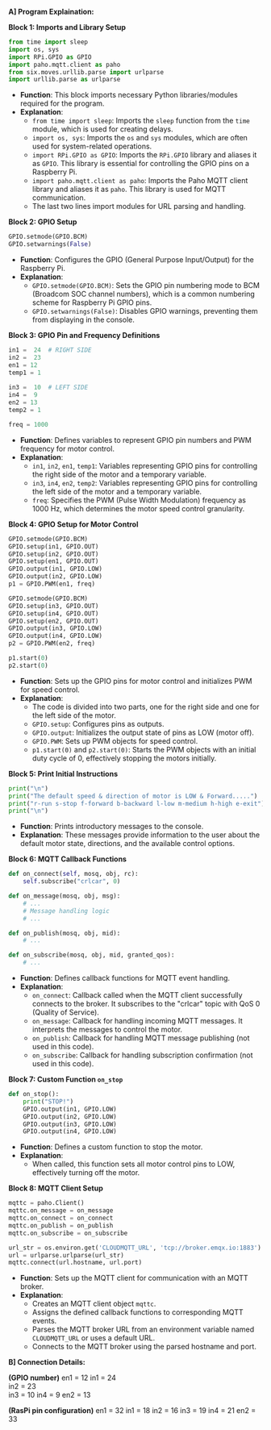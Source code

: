 
**A] Program Explaination:**

**Block 1: Imports and Library Setup**
```python
from time import sleep
import os, sys
import RPi.GPIO as GPIO
import paho.mqtt.client as paho
from six.moves.urllib.parse import urlparse
import urllib.parse as urlparse
```

- **Function**: This block imports necessary Python libraries/modules required for the program.
- **Explanation**:
  - `from time import sleep`: Imports the `sleep` function from the `time` module, which is used for creating delays.
  - `import os, sys`: Imports the `os` and `sys` modules, which are often used for system-related operations.
  - `import RPi.GPIO as GPIO`: Imports the `RPi.GPIO` library and aliases it as `GPIO`. This library is essential for controlling the GPIO pins on a Raspberry Pi.
  - `import paho.mqtt.client as paho`: Imports the Paho MQTT client library and aliases it as `paho`. This library is used for MQTT communication.
  - The last two lines import modules for URL parsing and handling.

**Block 2: GPIO Setup**
```python
GPIO.setmode(GPIO.BCM)
GPIO.setwarnings(False)
```

- **Function**: Configures the GPIO (General Purpose Input/Output) for the Raspberry Pi.
- **Explanation**:
  - `GPIO.setmode(GPIO.BCM)`: Sets the GPIO pin numbering mode to BCM (Broadcom SOC channel numbers), which is a common numbering scheme for Raspberry Pi GPIO pins.
  - `GPIO.setwarnings(False)`: Disables GPIO warnings, preventing them from displaying in the console.

**Block 3: GPIO Pin and Frequency Definitions**
```python
in1 =  24  # RIGHT SIDE
in2 =  23  
en1 = 12
temp1 = 1
 
in3 =  10  # LEFT SIDE
in4 =  9
en2 = 13
temp2 = 1

freq = 1000
```

- **Function**: Defines variables to represent GPIO pin numbers and PWM frequency for motor control.
- **Explanation**:
  - `in1`, `in2`, `en1`, `temp1`: Variables representing GPIO pins for controlling the right side of the motor and a temporary variable.
  - `in3`, `in4`, `en2`, `temp2`: Variables representing GPIO pins for controlling the left side of the motor and a temporary variable.
  - `freq`: Specifies the PWM (Pulse Width Modulation) frequency as 1000 Hz, which determines the motor speed control granularity.

**Block 4: GPIO Setup for Motor Control**
```python
GPIO.setmode(GPIO.BCM)
GPIO.setup(in1, GPIO.OUT)
GPIO.setup(in2, GPIO.OUT)
GPIO.setup(en1, GPIO.OUT)
GPIO.output(in1, GPIO.LOW)
GPIO.output(in2, GPIO.LOW)
p1 = GPIO.PWM(en1, freq)

GPIO.setmode(GPIO.BCM)
GPIO.setup(in3, GPIO.OUT)
GPIO.setup(in4, GPIO.OUT)
GPIO.setup(en2, GPIO.OUT)
GPIO.output(in3, GPIO.LOW)
GPIO.output(in4, GPIO.LOW)
p2 = GPIO.PWM(en2, freq)

p1.start(0)
p2.start(0)
```

- **Function**: Sets up the GPIO pins for motor control and initializes PWM for speed control.
- **Explanation**:
  - The code is divided into two parts, one for the right side and one for the left side of the motor.
  - `GPIO.setup`: Configures pins as outputs.
  - `GPIO.output`: Initializes the output state of pins as LOW (motor off).
  - `GPIO.PWM`: Sets up PWM objects for speed control.
  - `p1.start(0)` and `p2.start(0)`: Starts the PWM objects with an initial duty cycle of 0, effectively stopping the motors initially.

**Block 5: Print Initial Instructions**
```python
print("\n")
print("The default speed & direction of motor is LOW & Forward.....")
print("r-run s-stop f-forward b-backward l-low m-medium h-high e-exit")
print("\n")
```

- **Function**: Prints introductory messages to the console.
- **Explanation**: These messages provide information to the user about the default motor state, directions, and the available control options.

**Block 6: MQTT Callback Functions**
```python
def on_connect(self, mosq, obj, rc):
    self.subscribe("crlcar", 0)

def on_message(mosq, obj, msg):
    # ...
    # Message handling logic
    # ...

def on_publish(mosq, obj, mid):
    # ...

def on_subscribe(mosq, obj, mid, granted_qos):
    # ...
```

- **Function**: Defines callback functions for MQTT event handling.
- **Explanation**:
  - `on_connect`: Callback called when the MQTT client successfully connects to the broker. It subscribes to the "crlcar" topic with QoS 0 (Quality of Service).
  - `on_message`: Callback for handling incoming MQTT messages. It interprets the messages to control the motor.
  - `on_publish`: Callback for handling MQTT message publishing (not used in this code).
  - `on_subscribe`: Callback for handling subscription confirmation (not used in this code).

**Block 7: Custom Function `on_stop`**
```python
def on_stop():
    print("STOP!")
    GPIO.output(in1, GPIO.LOW)
    GPIO.output(in2, GPIO.LOW)
    GPIO.output(in3, GPIO.LOW)
    GPIO.output(in4, GPIO.LOW)
```

- **Function**: Defines a custom function to stop the motor.
- **Explanation**:
  - When called, this function sets all motor control pins to LOW, effectively turning off the motor.

**Block 8: MQTT Client Setup**
```python
mqttc = paho.Client()
mqttc.on_message = on_message
mqttc.on_connect = on_connect
mqttc.on_publish = on_publish
mqttc.on_subscribe = on_subscribe

url_str = os.environ.get('CLOUDMQTT_URL', 'tcp://broker.emqx.io:1883')
url = urlparse.urlparse(url_str)
mqttc.connect(url.hostname, url.port)
```

- **Function**: Sets up the MQTT client for communication with an MQTT broker.
- **Explanation**:
  - Creates an MQTT client object `mqttc`.
  - Assigns the defined callback functions to corresponding MQTT events.
  - Parses the MQTT broker URL from an environment variable named `CLOUDMQTT_URL` or uses a default URL.
  - Connects to the MQTT broker using the parsed hostname and port.

**B] Connection Details:**

**(GPIO number)**
en1 = 12
in1 =  24  
in2 =  23  
in3 =  10 
in4 =  9
en2 = 13

**(RasPi pin configuration)**
en1 = 32
in1 =  18
in2 =  16
in3 =  19 
in4 =  21
en2 = 33
